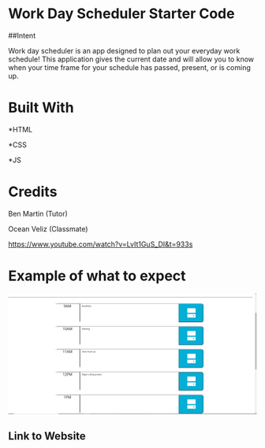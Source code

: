 # Work Day Scheduler Starter Code


##Intent

Work day scheduler is an app designed to plan out your everyday work schedule! This application gives the current date and will allow you to know when your time frame for your schedule has passed, present, or is coming up.


# Built With 

*HTML

*CSS

*JS


# Credits 

Ben Martin (Tutor)

Ocean Veliz (Classmate)

https://www.youtube.com/watch?v=LvIt1GuS_DI&t=933s



# Example of what to expect

![work day scheduler](./assets/images/challenge-5-image.png)



## Link to Website


